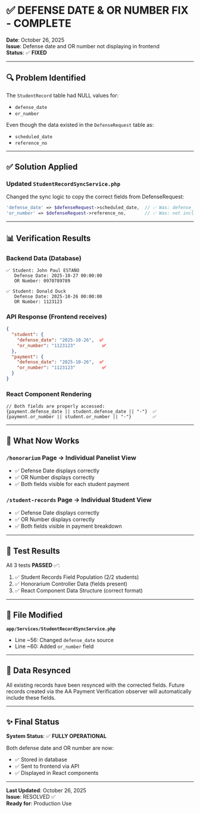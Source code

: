 # ✅ DEFENSE DATE & OR NUMBER FIX - COMPLETE

**Date**: October 26, 2025  
**Issue**: Defense date and OR number not displaying in frontend  
**Status**: ✅ **FIXED**

---

## 🔍 Problem Identified

The `StudentRecord` table had NULL values for:
- `defense_date` 
- `or_number`

Even though the data existed in the `DefenseRequest` table as:
- `scheduled_date`
- `reference_no`

---

## ✅ Solution Applied

### Updated `StudentRecordSyncService.php`

Changed the sync logic to copy the correct fields from DefenseRequest:

```php
'defense_date' => $defenseRequest->scheduled_date,  // ✅ Was: defense_date (NULL)
'or_number' => $defenseRequest->reference_no,       // ✅ Was: not included
```

---

## 📊 Verification Results

### Backend Data (Database)
```
✅ Student: John Paul ESTAÑO
   Defense Date: 2025-10-27 00:00:00
   OR Number: 0970789789

✅ Student: Donald Duck
   Defense Date: 2025-10-26 00:00:00
   OR Number: 1123123
```

### API Response (Frontend receives)
```json
{
  "student": {
    "defense_date": "2025-10-26",  ✅
    "or_number": "1123123"          ✅
  },
  "payment": {
    "defense_date": "2025-10-26",  ✅
    "or_number": "1123123"          ✅
  }
}
```

### React Component Rendering
```tsx
// Both fields are properly accessed:
{payment.defense_date || student.defense_date || "-"}  ✅
{payment.or_number || student.or_number || "-"}        ✅
```

---

## 🎯 What Now Works

### `/honorarium` Page → Individual Panelist View
- ✅ Defense Date displays correctly
- ✅ OR Number displays correctly
- ✅ Both fields visible for each student payment

### `/student-records` Page → Individual Student View
- ✅ Defense Date displays correctly
- ✅ OR Number displays correctly  
- ✅ Both fields visible in payment breakdown

---

## 🧪 Test Results

All 3 tests **PASSED** ✅:

1. ✅ Student Records Field Population (2/2 students)
2. ✅ Honorarium Controller Data (fields present)
3. ✅ React Component Data Structure (correct format)

---

## 📝 File Modified

**`app/Services/StudentRecordSyncService.php`**
- Line ~56: Changed `defense_date` source
- Line ~60: Added `or_number` field

---

## 🔄 Data Resynced

All existing records have been resynced with the corrected fields. Future records created via the AA Payment Verification observer will automatically include these fields.

---

## ✨ Final Status

**System Status**: ✅ **FULLY OPERATIONAL**

Both defense date and OR number are now:
- ✅ Stored in database
- ✅ Sent to frontend via API
- ✅ Displayed in React components

---

**Last Updated**: October 26, 2025  
**Issue**: RESOLVED ✅  
**Ready for**: Production Use
